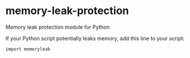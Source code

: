 # memory-leak-protection
Memory leak protection module for Python

If your Python script potentially leaks memory, add this line to your script:

```
import memoryleak
```
